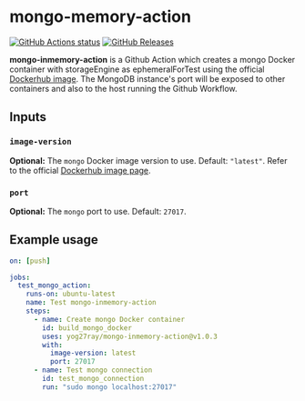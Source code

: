 # mongo-memory-action

[![GitHub Actions status](https://github.com/yog27ray/mongo-inmemory-action/workflows/mongo-inmemory-action%20CI/badge.svg)](https://github.com/yog27ray/mongo-inmemory-action/actions) [![GitHub Releases](https://img.shields.io/github/release/yog27ray/mongo-inmemory-action.svg)](https://github.com/yog27ray/mongo-inmemory-action/releases)

**mongo-inmemory-action** is a Github Action which creates a mongo Docker container with storageEngine as ephemeralForTest using the official [Dockerhub image](https://hub.docker.com/_/mongo). The MongoDB instance's port will be exposed to other containers and also to the host running the Github Workflow.

## Inputs

### `image-version`

**Optional:** The `mongo` Docker image version to use. Default: `"latest"`. Refer to the official [Dockerhub image page](https://hub.docker.com/_/mongo).

### `port`

**Optional:** The `mongo` port to use. Default: `27017`.

## Example usage

```yaml
on: [push]

jobs:
  test_mongo_action:
    runs-on: ubuntu-latest
    name: Test mongo-inmemory-action
    steps:
      - name: Create mongo Docker container
        id: build_mongo_docker
        uses: yog27ray/mongo-inmemory-action@v1.0.3
        with:
          image-version: latest
          port: 27017
      - name: Test mongo connection
        id: test_mongo_connection
        run: "sudo mongo localhost:27017"
```
